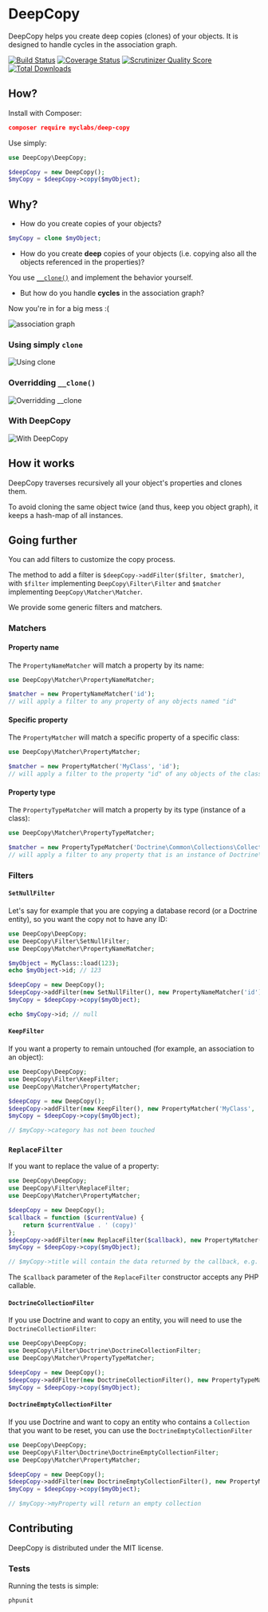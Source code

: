 # DeepCopy

DeepCopy helps you create deep copies (clones) of your objects. It is designed to handle cycles in the association graph.

[![Build Status](https://travis-ci.org/myclabs/DeepCopy.png?branch=master)](https://travis-ci.org/myclabs/DeepCopy) [![Coverage Status](https://coveralls.io/repos/myclabs/DeepCopy/badge.png?branch=master)](https://coveralls.io/r/myclabs/DeepCopy?branch=master) [![Scrutinizer Quality Score](https://scrutinizer-ci.com/g/myclabs/DeepCopy/badges/quality-score.png?s=2747100c19b275f93a777e3297c6c12d1b68b934)](https://scrutinizer-ci.com/g/myclabs/DeepCopy/)
[![Total Downloads](https://poser.pugx.org/myclabs/deep-copy/downloads.svg)](https://packagist.org/packages/myclabs/deep-copy)


## How?

Install with Composer:

```json
composer require myclabs/deep-copy
```

Use simply:

```php
use DeepCopy\DeepCopy;

$deepCopy = new DeepCopy();
$myCopy = $deepCopy->copy($myObject);
```


## Why?

- How do you create copies of your objects?

```php
$myCopy = clone $myObject;
```

- How do you create **deep** copies of your objects (i.e. copying also all the objects referenced in the properties)?

You use [`__clone()`](http://www.php.net/manual/en/language.oop5.cloning.php#object.clone) and implement the behavior yourself.

- But how do you handle **cycles** in the association graph?

Now you're in for a big mess :(

![association graph](doc/graph.png)

### Using simply `clone`

![Using clone](doc/clone.png)

### Overridding `__clone()`

![Overridding __clone](doc/deep-clone.png)

### With DeepCopy

![With DeepCopy](doc/deep-copy.png)


## How it works

DeepCopy traverses recursively all your object's properties and clones them.

To avoid cloning the same object twice (and thus, keep you object graph), it keeps a hash-map of all instances.


## Going further

You can add filters to customize the copy process.

The method to add a filter is `$deepCopy->addFilter($filter, $matcher)`,
with `$filter` implementing `DeepCopy\Filter\Filter`
and `$matcher` implementing `DeepCopy\Matcher\Matcher`.

We provide some generic filters and matchers.

### Matchers

#### Property name

The `PropertyNameMatcher` will match a property by its name:

```php
use DeepCopy\Matcher\PropertyNameMatcher;

$matcher = new PropertyNameMatcher('id');
// will apply a filter to any property of any objects named "id"
```

#### Specific property

The `PropertyMatcher` will match a specific property of a specific class:

```php
use DeepCopy\Matcher\PropertyMatcher;

$matcher = new PropertyMatcher('MyClass', 'id');
// will apply a filter to the property "id" of any objects of the class "MyClass"
```

#### Property type

The `PropertyTypeMatcher` will match a property by its type (instance of a class):

```php
use DeepCopy\Matcher\PropertyTypeMatcher;

$matcher = new PropertyTypeMatcher('Doctrine\Common\Collections\Collection');
// will apply a filter to any property that is an instance of Doctrine\Common\Collections\Collection
```

### Filters

#### `SetNullFilter`

Let's say for example that you are copying a database record (or a Doctrine entity), so you want the copy not to have any ID:

```php
use DeepCopy\DeepCopy;
use DeepCopy\Filter\SetNullFilter;
use DeepCopy\Matcher\PropertyNameMatcher;

$myObject = MyClass::load(123);
echo $myObject->id; // 123

$deepCopy = new DeepCopy();
$deepCopy->addFilter(new SetNullFilter(), new PropertyNameMatcher('id'));
$myCopy = $deepCopy->copy($myObject);

echo $myCopy->id; // null
```

#### `KeepFilter`

If you want a property to remain untouched (for example, an association to an object):

```php
use DeepCopy\DeepCopy;
use DeepCopy\Filter\KeepFilter;
use DeepCopy\Matcher\PropertyMatcher;

$deepCopy = new DeepCopy();
$deepCopy->addFilter(new KeepFilter(), new PropertyMatcher('MyClass', 'category'));
$myCopy = $deepCopy->copy($myObject);

// $myCopy->category has not been touched
```

### `ReplaceFilter`

If you want to replace the value of a property:

```php
use DeepCopy\DeepCopy;
use DeepCopy\Filter\ReplaceFilter;
use DeepCopy\Matcher\PropertyMatcher;

$deepCopy = new DeepCopy();
$callback = function ($currentValue) {
    return $currentValue . ' (copy)'
};
$deepCopy->addFilter(new ReplaceFilter($callback), new PropertyMatcher('MyClass', 'title'));
$myCopy = $deepCopy->copy($myObject);

// $myCopy->title will contain the data returned by the callback, e.g. 'The title (copy)'
```

The `$callback` parameter of the `ReplaceFilter` constructor accepts any PHP callable.


#### `DoctrineCollectionFilter`

If you use Doctrine and want to copy an entity, you will need to use the `DoctrineCollectionFilter`:

```php
use DeepCopy\DeepCopy;
use DeepCopy\Filter\Doctrine\DoctrineCollectionFilter;
use DeepCopy\Matcher\PropertyTypeMatcher;

$deepCopy = new DeepCopy();
$deepCopy->addFilter(new DoctrineCollectionFilter(), new PropertyTypeMatcher('Doctrine\Common\Collections\Collection'));
$myCopy = $deepCopy->copy($myObject);
```

#### `DoctrineEmptyCollectionFilter`

If you use Doctrine and want to copy an entity who contains a `Collection` that you want to be reset, you can use the `DoctrineEmptyCollectionFilter`

```php
use DeepCopy\DeepCopy;
use DeepCopy\Filter\Doctrine\DoctrineEmptyCollectionFilter;
use DeepCopy\Matcher\PropertyMatcher;

$deepCopy = new DeepCopy();
$deepCopy->addFilter(new DoctrineEmptyCollectionFilter(), new PropertyMatcher('MyClass', 'myProperty'));
$myCopy = $deepCopy->copy($myObject);

// $myCopy->myProperty will return an empty collection
```

## Contributing

DeepCopy is distributed under the MIT license.

### Tests

Running the tests is simple:

```php
phpunit
```

